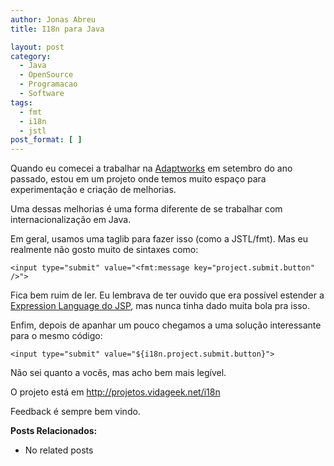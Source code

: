 ```yaml
---
author: Jonas Abreu
title: I18n para Java

layout: post
category:
  - Java
  - OpenSource
  - Programacao
  - Software
tags:
  - fmt
  - i18n
  - jstl
post_format: [ ]
---
```

Quando eu comecei a trabalhar na [Adaptworks][1] em setembro do ano passado, estou em um projeto onde temos muito espaço para experimentação e criação de melhorias.

Uma dessas melhorias é uma forma diferente de se trabalhar com internacionalização em Java.

Em geral, usamos uma taglib para fazer isso (como a JSTL/fmt). Mas eu realmente não gosto muito de sintaxes como:

    
    <input type="submit" value="<fmt:message key="project.submit.button" />">
    

Fica bem ruim de ler. Eu lembrava de ter ouvido que era possível estender a [Expression Language do JSP][2], mas nunca tinha dado muita bola pra isso.

Enfim, depois de apanhar um pouco chegamos a uma solução interessante para o mesmo código:

    
    <input type="submit" value="${i18n.project.submit.button}">
    

Não sei quanto a vocês, mas acho bem mais legível.

O projeto está em <http://projetos.vidageek.net/i18n>

Feedback é sempre bem vindo.

**Posts Relacionados:** 
*   No related posts












 [1]: http://www.adaptworks.com.br
 [2]: http://java.sun.com/j2ee/1.4/docs/tutorial/doc/JSPIntro7.html





